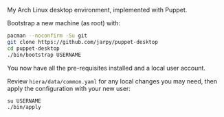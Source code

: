 My Arch Linux desktop environment, implemented with Puppet.

Bootstrap a new machine (as root) with:

```bash
pacman --noconfirm -Su git
git clone https://github.com/jarpy/puppet-desktop
cd puppet-desktop
./bin/bootstrap USERNAME
```

You now have all the pre-requisites installed and a local user account.

Review `hiera/data/common.yaml` for any local changes you may need, then
apply the configuration with your new user:

```
su USERNAME
./bin/apply
```
